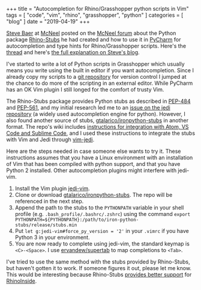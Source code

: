 +++
title = "Autocompletion for Rhino/Grasshopper python scripts in Vim"
tags = [ "code", "vim", "rhino", "grasshopper", "python" ]
categories = [ "blog" ]
date = "2019-04-19"
+++

[Steve Baer](https://stevebaer.wordpress.com/) at [McNeel](https://mcneel.com/) posted on the [McNeel forum](https://discourse.mcneel.com/) about the Python package [Rhino-Stubs](https://pypi.org/project/Rhino-stubs/) he had created and how to use it in [PyCharm](https://www.jetbrains.com/pycharm/) for autocompletion and type hints for Rhino/Grasshopper scripts. Here's the [thread](https://discourse.mcneel.com/t/autocomplete-while-editing-python-scripts-outside-of-rhino/79329) and here's [the full explanation on Steve's blog](https://stevebaer.wordpress.com/2019/02/25/autocomplete-and-type-hints-with-python-scripts-for-rhino-grasshopper/).

I've started to write a lot of Python scripts in Grasshopper which usually means you write using the built in editor if you want autocompletion. Since I already copy my scripts to a [git repository](https://github.com/tetov/py-grasshopper) for version control I jumped at the chance to do more of the scripting in an external editor. While PyCharm has an OK Vim plugin I still longed for the comfort of trusty Vim.

The Rhino-Stubs package provides Python stubs as described in [PEP-484](https://www.python.org/dev/peps/pep-0484/) and [PEP-561](https://www.python.org/dev/peps/pep-0561/), and my initial research led me to an [issue on the jedi repository](https://github.com/davidhalter/jedi/issues/839) (a widely used autocompletion engine for python). However, I also found another source of stubs, [gtalarico/ironpython-stubs](https://github.com/gtalarico/ironpython-stubs) in another format. The repo's wiki includes [instructions for integration with Atom, VS Code and Sublime Code](https://github.com/gtalarico/ironpython-stubs/wiki), and I used these instructions to integrate the stubs with Vim and Jedi through [vim-jedi](https://github.com/davidhalter/jedi-vim).

Here are the steps needed in case someone else wants to try it. These instructions assumes that you have a Linux environment with an installation of Vim that has been compiled with python support, and that you have Python 2 installed. Other autocompletion plugins might interfere with jedi-vim.

1. Install the Vim plugin [jedi-vim](https://github.com/davidhalter/jedi-vim).
2. Clone or download [gtalarico/ironpython-stubs](https://github.com/gtalarico/ironpython-stubs). The repo will be referenced in the next step.
3. Append the path to the stubs to the `PYTHONPATH` variable in your shell profile (e.g. `.bash_profile/.bashrc/.zshrc`) using the command `export PYTHONPATH=${PYTHONPATH}:/path/to/iron-python-stubs/release/stubs.min`
4. Put `let g:jedi-vim#force_py_version = '2'` in your `.vimrc` if you have Python 3 in your environment.
5. You are now ready to complete using jedi-vim, the standard keymap is `<C>-<Space>`. I use [ervandew/supertab](https://github.com/ervandew/supertab) to map completions to `<Tab>`.

I've tried to use the same method with the stubs provided by Rhino-Stubs, but haven't gotten it to work. If someone figures it out, please let me know. This would be interesting because Rhino-Stubs [provides better support](https://discourse.mcneel.com/t/autocomplete-while-editing-python-scripts-outside-of-rhino/79329/3) for [RhinoInside](https://discourse.mcneel.com/t/rhino-inside-python/78987).
